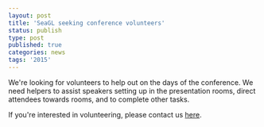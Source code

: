 ```yaml
---
layout: post
title: 'SeaGL seeking conference volunteers'
status: publish
type: post
published: true
categories: news
tags: '2015'
---
```


We're looking for volunteers to help out on the days of the conference. We need helpers to assist speakers setting up in the presentation rooms, direct attendees towards rooms, and to complete other tasks.

If you're interested in volunteering, please contact us <a href="mailto:participate@seagl.org">here</a>.
